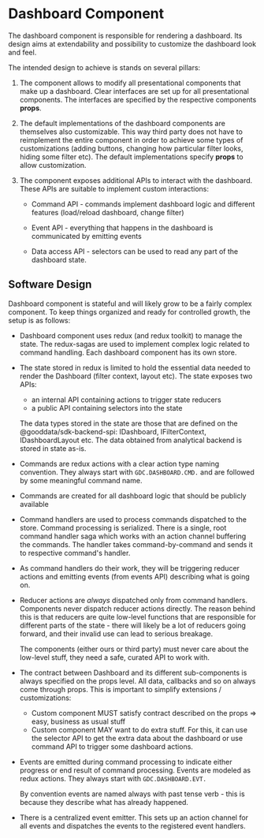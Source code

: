 # Dashboard Component

The dashboard component is responsible for rendering a dashboard. Its design aims at extendability and
possibility to customize the dashboard look and feel.

The intended design to achieve is stands on several pillars:

1.  The component allows to modify all presentational components that make up a dashboard. Clear interfaces are set
    up for all presentational components. The interfaces are specified by the respective components **props**.

2.  The default implementations of the dashboard components are themselves also customizable. This way third party
    does not have to reimplement the entire component in order to achieve some types of customizations (adding buttons,
    changing how particular filter looks, hiding some filter etc). The default implementations specify **props**
    to allow customization.

3.  The component exposes additional APIs to interact with the dashboard. These APIs are suitable to implement
    custom interactions:

    -   Command API - commands implement dashboard logic and different features (load/reload dashboard, change
        filter)
    -   Event API - everything that happens in the dashboard is communicated by emitting events

    -   Data access API - selectors can be used to read any part of the dashboard state.

## Software Design

Dashboard component is stateful and will likely grow to be a fairly complex component. To keep things organized and
ready for controlled growth, the setup is as follows:

-   Dashboard component uses redux (and redux toolkit) to manage the state. The redux-sagas are used to implement
    complex logic related to command handling. Each dashboard component has its own store.

-   The state stored in redux is limited to hold the essential data needed to render the Dashboard (filter context,
    layout etc). The state exposes two APIs:

    -   an internal API containing actions to trigger state reducers
    -   a public API containing selectors into the state

    The data types stored in the state are those that are defined on the @gooddata/sdk-backend-spi: IDashboard, IFilterContext,
    IDashboardLayout etc. The data obtained from analytical backend is stored in state as-is.

-   Commands are redux actions with a clear action type naming convention. They always start with `GDC.DASHBOARD.CMD.` and are followed
    by some meaningful command name.
-   Commands are created for all dashboard logic that should be publicly available

-   Command handlers are used to process commands dispatched to the store. Command processing is serialized. There
    is a single, root command handler saga which works with an action channel buffering the commands. The handler
    takes command-by-command and sends it to respective command's handler.
-   As command handlers do their work, they will be triggering reducer actions and emitting events (from events API)
    describing what is going on.
-   Reducer actions are _always_ dispatched only from command handlers. Components never dispatch reducer actions
    directly. The reason behind this is that reducers are quite low-level functions that are responsible for different
    parts of the state - there will likely be a lot of reducers going forward, and their invalid use can lead to serious
    breakage.

    The components (either ours or third party) must never care about the low-level stuff, they need a safe, curated
    API to work with.

-   The contract between Dashboard and its different sub-components is always specified on the props level. All
    data, callbacks and so on always come through props. This is important to simplify extensions / customizations:

    -   Custom component MUST satisfy contract described on the props => easy, business as usual stuff
    -   Custom component MAY want to do extra stuff. For this, it can use the selector API to get the extra data
        about the dashboard or use command API to trigger some dashboard actions.

-   Events are emitted during command processing to indicate either progress or end result of command processing. Events
    are modeled as redux actions. They always start with `GDC.DASHBOARD.EVT.`

    By convention events are named always with past tense verb - this is because they describe what has already happened.

-   There is a centralized event emitter. This sets up an action channel for all events and dispatches the events
    to the registered event handlers.
